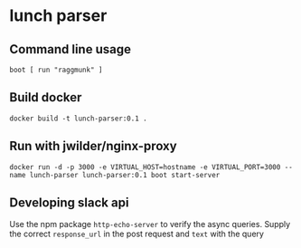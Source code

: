 # lunch parser

## Command line usage
`boot [ run "raggmunk" ]`

## Build docker
`docker build -t lunch-parser:0.1 .`

## Run with jwilder/nginx-proxy
`docker run -d -p 3000 -e VIRTUAL_HOST=hostname -e VIRTUAL_PORT=3000 --name lunch-parser lunch-parser:0.1 boot start-server`

## Developing slack api
Use the npm package `http-echo-server` to verify the async queries. Supply the correct `response_url` in the post request and `text` with the query
